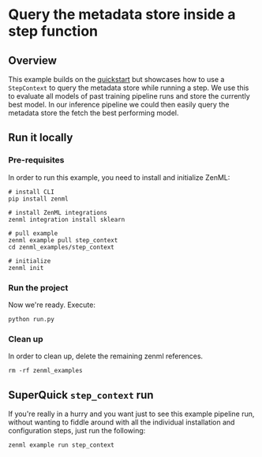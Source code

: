 # Query the metadata store inside a step function
## Overview

This example builds on the [quickstart](../quickstart) but showcases how to use a `StepContext` to query the metadata store while running a step.
We use this to evaluate all models of past training pipeline runs and store the currently best model. 
In our inference pipeline we could then easily query the metadata store the fetch the best performing model.

## Run it locally

### Pre-requisites
In order to run this example, you need to install and initialize ZenML:

```shell
# install CLI
pip install zenml

# install ZenML integrations
zenml integration install sklearn

# pull example
zenml example pull step_context
cd zenml_examples/step_context

# initialize
zenml init
```

### Run the project
Now we're ready. Execute:

```shell
python run.py
```

### Clean up
In order to clean up, delete the remaining zenml references.

```shell
rm -rf zenml_examples
```

## SuperQuick `step_context` run

If you're really in a hurry and you want just to see this example pipeline run,
without wanting to fiddle around with all the individual installation and
configuration steps, just run the following:

```shell
zenml example run step_context
```
